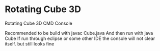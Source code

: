 # Rotating Cube 3D
 Rotating Cube 3D CMD Console

Recommended to be build with javac Cube.java And then run with java Cube
If run through eclipse or some other IDE the console will not clear itself. but still looks fine
